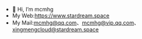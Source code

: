 - 👋 Hi, I’m mcmhg
- My Web:https://www.stardream.space
- My Mail:mcmhg@qq.com、mcmhg@vip.qq.com、xingmengcloud@stardream.space

<!---
mcmhg/mcmhg is a ✨ special ✨ repository because its `README.md` (this file) appears on your GitHub profile.
You can click the Preview link to take a look at your changes.
--->
